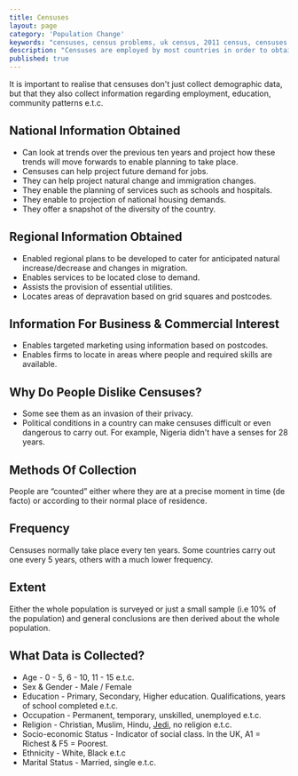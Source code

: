 ```yaml
---
title: Censuses
layout: page
category: 'Population Change'
keywords: "censuses, census problems, uk census, 2011 census, censuses in geography, measuring populations"
description: "Censuses are employed by most countries in order to obtain information regarding the country's population and hence help improve the sustainability of the country."
published: true
---
```


It is important to realise that censuses don't just collect demographic data, but that they also collect information regarding employment, education, community patterns e.t.c.

## National Information Obtained

- Can look at trends over the previous ten years and project how these trends will move forwards to enable planning to take place. 
- Censuses can help project future demand for jobs. 
- They can help project natural change and immigration changes. 
- They enable the planning of services such as schools and hospitals. 
- They enable to projection of national housing demands. 
- They offer a snapshot of the diversity of the country. 

## Regional Information Obtained

- Enabled regional plans to be developed to cater for anticipated natural increase/decrease and changes in migration. 
- Enables services to be located close to demand.
- Assists the provision of essential utilities. 
- Locates areas of depravation based on grid squares and postcodes. 

## Information For Business & Commercial Interest

- Enables targeted marketing using information based on postcodes. 
- Enables firms to locate in areas where people and required skills are available. 

## Why Do People Dislike Censuses? 

- Some see them as an invasion of their privacy. 
- Political conditions in a country can make censuses difficult or even dangerous to carry out. For example, Nigeria didn't have a senses for 28 years. 

## Methods Of Collection

People are “counted” either where they are at a precise moment in time (de facto) or according to their normal place of residence. 

## Frequency

Censuses normally take place every ten years. Some countries carry out one every 5 years, others with a much lower frequency. 

## Extent

Either the whole population is surveyed or just a small sample (i.e 10% of the population) and general conclusions are then derived about the whole population. 

## What Data is Collected? 

- Age - 0 - 5, 6 - 10, 11 - 15 e.t.c.
- Sex & Gender - Male / Female
- Education - Primary, Secondary, Higher education. Qualifications, years of school completed e.t.c.
- Occupation - Permanent, temporary, unskilled, unemployed e.t.c.
- Religion - Christian, Muslim, Hindu, [Jedi](http://en.wikipedia.org/wiki/Jedi_census_phenomenon), no religion e.t.c. 
- Socio-economic Status - Indicator of social class. In the UK, A1 = Richest & F5 = Poorest.
- Ethnicity - White, Black e.t.c
- Marital Status - Married, single e.t.c.